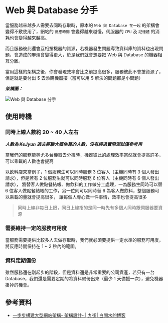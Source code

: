 # Web 與 Database 分手

當服務越來越多人需要去同時存取時，原本的 `Web 與 Database 在一起` 的架構會變得不敷使用了，網站的 `反應時間` 會變得越來越慢，伺服器的 `CPU` 及 `記憶體` 的消耗也會變得越來越高。

而且服務彼此還會互相搶機器的資源，若機器發生問題導致資料庫的資料也出現問題，會造成的麻煩會變得更大，於是我們就會想要把 Web 與 Database 的機器相互分離。

當用這樣的架構之後，你會發現效率會比之前提高很多，服務彼此不會搶資源了，但是就是要付出 $ 去添購機器摟（當可以用 $ 解決的問題都是小問題）

***架構圖：***

![Web 與 Database 分手](http://i.imgur.com/bEOTyVv.png)


## 使用時機

### 同時上線人數約 20 ~ 40 人左右

***人數為 KeJyun 過去經驗大概估算的人數，沒有經過實際測試僅參考用***

當我們的服務能夠尤多台機器去分攤時，機器彼此的處理效率當然就會提高許多，可以乘載的人數也會提高

以飲料店來當例子，1 個服務生可以同時服務 3 位客人（主機同時有 3 個人發出請求），但是若有 2 位服務生就可以同時服務 6 位客人（主機同時有 6 個人發出請求），
將替客人做點餐結帳、做飲料的工作做分工處理，一為服務生同時可以替 6 位客人做點餐結帳的工作，另一位則可以同時替 6 為客人做飲料，整個服務可以乘載的量就會提高很多，
讓每個人專心做一件事情，效率也會提高很多

> 同時上線非每日上限，同日上線指的是同一時先有多個人同時跟伺服器要資源

### 需要維持一定的服務可用度

當服務需要提供比較多人去做存取時，我們就必須要提供一定水準的服務可用度，將反應時間保持在 1 ~ 2 秒內的範圍。

### 資料定期備份

雖然服務還在剛起步的階段，但是資料還是非常重要的公司資產，若只有一台 Database，我們還是需要定期的將資料備份出來（最少 1 天備援一次），避免機器掛掉的機會。


## 參考資料
* [一步步構建大型網站架構- 架構設計- | 九街| 白開水的博客](http://www.9streets.cn/art-php-489.html)

